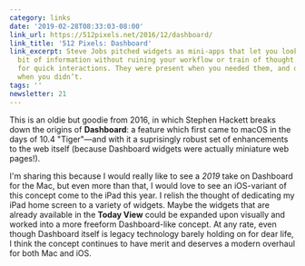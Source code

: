 ```yaml
---
category: links
date: '2019-02-28T08:33:03-08:00'
link_url: https://512pixels.net/2016/12/dashboard/
link_title: '512 Pixels: Dashboard'
link_excerpt: Steve Jobs pitched widgets as mini-apps that let you look up a quick
  bit of information without ruining your workflow or train of thought. They allowed
  for quick interactions. They were present when you needed them, and disappeared
  when you didn’t.
tags: ''
newsletter: 21
---
```


This is an oldie but goodie from 2016, in which Stephen Hackett breaks down the origins of **Dashboard**: a feature which first came to macOS in the days of 10.4 "Tiger"—and with it a suprisingly robust set of enhancements to the web itself (because Dashboard widgets were actually miniature web pages!).

I'm sharing this because I would really like to see a *2019* take on Dashboard for the Mac, but even more than that, I would love to see an iOS-variant of this concept come to the iPad this year. I relish the thought of dedicating my iPad home screen to a variety of widgets. Maybe the widgets that are already available in the **Today View** could be expanded upon visually and worked into a more freeform Dashboard-like concept. At any rate, even though Dashboard itself is legacy technology barely holding on for dear life, I think the concept continues to have merit and deserves a modern overhaul for both Mac and iOS.